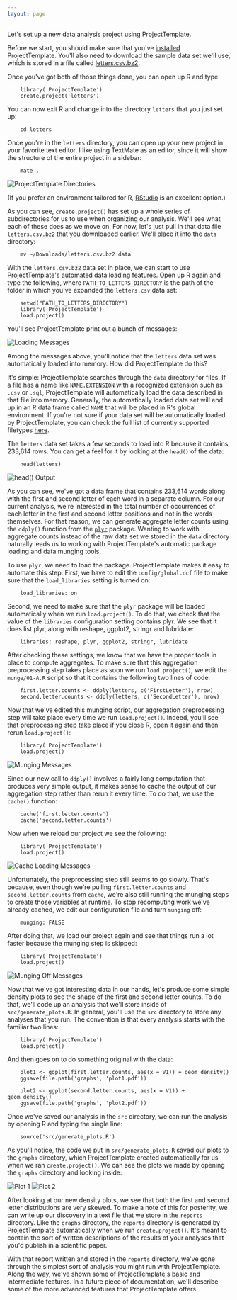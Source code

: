 ```yaml
---
layout: page
---
```

Let's set up a new data analysis project using ProjectTemplate.

Before we start, you should make sure that you've [installed](./installing.html) ProjectTemplate. You'll also need to download the sample data set we'll use, which is stored in a file called [letters.csv.bz2](./letters.csv.bz2).

Once you've got both of those things done, you can open up R and type

        library('ProjectTemplate')
        create.project('letters')

You can now exit R and change into the directory `letters` that you just set up:

        cd letters

Once you're in the `letters` directory, you can open up your new project in your favorite text editor. I like using TextMate as an editor, since it will show the structure of the entire project in a sidebar:

        mate .

![ProjectTemplate Directories](./directories.png)

(If you prefer an environment tailored for R, [RStudio](http://www.rstudio.com/)
is an excellent option.)

As you can see, `create.project()` has set up a whole series of subdirectories for us to use when organizing our analysis. We'll see what each of these does as we move on. For now, let's just pull in that data file `letters.csv.bz2` that you downloaded earlier. We'll place it into the `data` directory:

        mv ~/Downloads/letters.csv.bz2 data

With the `letters.csv.bz2` data set in place, we can start to use ProjectTemplate's automated data loading features. Open up R again and type the following, where `PATH_TO_LETTERS_DIRECTORY` is the path of the folder in which you've expanded the `letters.csv` data set:

    
        setwd("PATH_TO_LETTERS_DIRECTORY")
        library('ProjectTemplate')
        load.project()

You'll see ProjectTemplate print out a bunch of messages:

![Loading Messages](./loading.png)

Among the messages above, you'll notice that the `letters` data set was automatically loaded into memory. How did ProjectTemplate do this?

It's simple: ProjectTemplate searches through the `data` directory for files. If a file has a name like `NAME.EXTENSION` with a recognized extension such as `.csv` or `.sql`, ProjectTemplate will automatically load the data described in that file into memory. Generally, the automatically loaded data set will end up in an R data frame called `NAME` that will be placed in R's global environment. If you're not sure if your data set will be automatically loaded by ProjectTemplate, you can check the full list of currently supported filetypes [here](./file_formats.html).

The `letters` data set takes a few seconds to load into R because it contains 233,614 rows. You can get a feel for it by looking at the `head()` of the data:

        head(letters)

![head() Output](./head.png)

As you can see, we've got a data frame that contains 233,614 words along with the first and second letter of each word in a separate column. For our current analysis, we're interested in the total number of occurrences of each letter in the first and second letter positions and not in the words themselves. For that reason, we can generate aggregate letter counts using the `ddply()` function from the [`plyr`](http://plyr.had.co.nz/) package. Wanting to work with aggregate counts instead of the raw data set we stored in the `data` directory naturally leads us to working with ProjectTemplate's automatic package loading and data munging tools.

To use `plyr`, we need to load the package. ProjectTemplate makes it easy to automate this step. First, we have to edit the `config/global.dcf` file to make sure that the `load_libraries` setting is turned on:

        load_libraries: on

Second, we need to make sure that the `plyr` package will be loaded automatically when we run `load.project()`. To do that, we check that the value of the `libraries` configuration setting contains plyr. We see that it does list plyr, along with reshape, ggplot2, stringr and lubridate:

        libraries: reshape, plyr, ggplot2, stringr, lubridate

After checking these settings, we know that we have the proper tools in place to compute aggregates. To make sure that this aggregation preprocessing step takes place as soon we run `load.project()`, we edit the `munge/01-A.R` script so that it contains the following two lines of code:

        first.letter.counts <- ddply(letters, c('FirstLetter'), nrow)
        second.letter.counts <- ddply(letters, c('SecondLetter'), nrow)

Now that we've edited this munging script, our aggregation preprocessing step will take place every time we run `load.project()`. Indeed, you'll see that preprocessing step take place if you close R, open it again and then rerun `load.project()`:

        library('ProjectTemplate')
        load.project()

![Munging Messages](./munging.png)

Since our new call to `ddply()` involves a fairly long computation that produces very simple output, it makes sense to cache the output of our aggregation step rather than rerun it every time. To do that, we use the `cache()` function:

        cache('first.letter.counts')
        cache('second.letter.counts')

Now when we reload our project we see the following:

        library('ProjectTemplate')
        load.project()

![Cache Loading Messages](./caching.png)

Unfortunately, the preprocessing step still seems to go slowly. That's because, even though we're pulling `first.letter.counts` and `second.letter.counts` from `cache`, we're also still running the munging steps to create those variables at runtime. To stop recomputing work we've already cached, we edit our configuration file and turn `munging` off:

        munging: FALSE

After doing that, we load our project again and see that things run a lot faster because the munging step is skipped:

        library('ProjectTemplate')
        load.project()

![Munging Off Messages](./munging_off.png)

Now that we've got interesting data in our hands, let's produce some simple density plots to see the shape of the first and second letter counts. To do that, we'll code up an analysis that we'll store inside of `src/generate_plots.R`. In general, you'll use the `src` directory to store any analyses that you run. The convention is that every analysis starts with the familiar two lines:

        library('ProjectTemplate')
        load.project()

And then goes on to do something original with the data:

        plot1 <- ggplot(first.letter.counts, aes(x = V1)) + geom_density()
        ggsave(file.path('graphs', 'plot1.pdf'))
        
        plot2 <- ggplot(second.letter.counts, aes(x = V1)) + geom_density()
        ggsave(file.path('graphs', 'plot2.pdf'))

Once we've saved our analysis in the `src` directory, we can run the analysis by opening R and typing the single line:

        source('src/generate_plots.R')

As you'll notice, the code we put in `src/generate_plots.R` saved our plots to the `graphs` directory, which ProjectTemplate created automatically for us when we ran `create.project()`. We can see the plots we made by opening the `graphs` directory and looking inside:

![Plot 1](./plot1.png)
![Plot 2](./plot2.png)

After looking at our new density plots, we see that both the first and second letter distributions are very skewed. To make a note of this for posterity, we can write up our discovery in a text file that we store in the `reports` directory. Like the `graphs` directory, the `reports` directory is generated by ProjectTemplate automatically when we run `create.project()`. It's meant to contain the sort of written descriptions of the results of your analyses that you'd publish in a scientific paper.

With that report written and stored in the `reports` directory, we've gone through the simplest sort of analysis you might run with ProjectTemplate. Along the way, we've shown some of ProjectTemplate's basic and intermediate features. In a future piece of documentation, we'll describe some of the more advanced features that ProjectTemplate offers.
